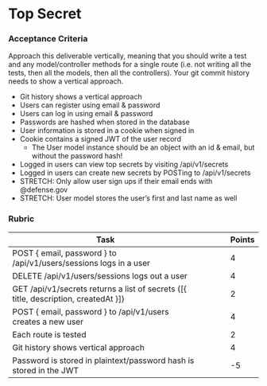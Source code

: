 # Top Secret

### Acceptance Criteria
Approach this deliverable vertically, meaning that you should write a test and any model/controller methods for a single route (i.e. not writing all the tests, then all the models, then all the controllers). Your git commit history needs to show a vertical approach.

- Git history shows a vertical approach
- Users can register using email & password
- Users can log in using email & password
- Passwords are hashed when stored in the database
- User information is stored in a cookie when signed in
- Cookie contains a signed JWT of the user record
   - The User model instance should be an object with an id & email, but without the password hash!
- Logged in users can view top secrets by visiting /api/v1/secrets
- Logged in users can create new secrets by POSTing to /api/v1/secrets
- STRETCH: Only allow user sign ups if their email ends with @defense.gov
- STRETCH: User model stores the user’s first and last name as well

### Rubric

| Task  |   |   |   |  Points |
|---|---|---|---|---|
| POST { email, password } to /api/v1/users/sessions logs in a user |   |   |   |  4 |
| DELETE /api/v1/users/sessions logs out a user |   |   |   |   4|
| GET /api/v1/secrets returns a list of secrets ([{ title, description, createdAt }])  |   |   |   | 2  |
| POST { email, password } to /api/v1/users creates a new user||||4|
| Each route is tested||||2|
| Git history shows vertical approach||||4|
| Password is stored in plaintext/password hash is stored in the JWT||||-5|
